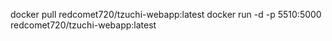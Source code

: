 docker pull redcomet720/tzuchi-webapp:latest
docker run -d -p 5510:5000 redcomet720/tzuchi-webapp:latest